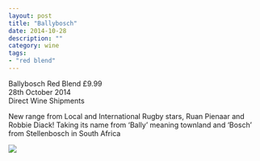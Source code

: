 ```yaml
---
layout: post
title: "Ballybosch"
date: 2014-10-28
description: ""
category: wine
tags:
- "red blend"
---
```


Ballybosch Red Blend £9.99  
28th October 2014  
Direct Wine Shipments  

New range from Local and International Rugby stars, Ruan Pienaar and Robbie Diack! Taking its name from ‘Bally’ meaning townland and ‘Bosch’ from Stellenbosch in South Africa

<div class="figure">
<img src="/images/wine/ballybosch.jpg ">
</div>
